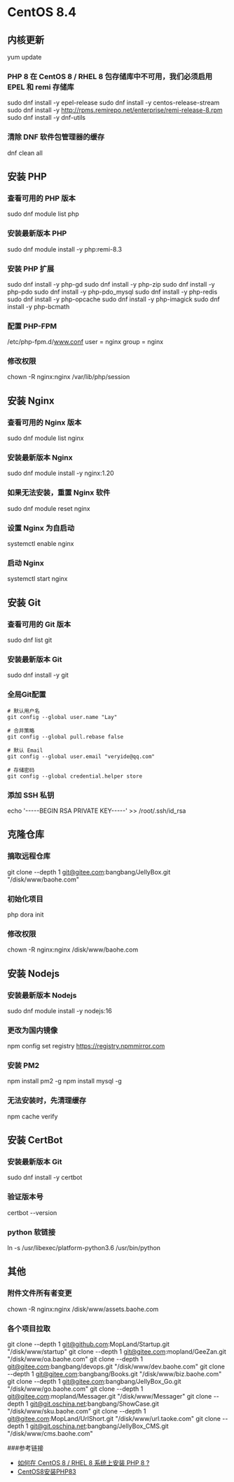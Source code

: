 
# CentOS 8.4

## 内核更新
yum update

### PHP 8 在 CentOS 8 / RHEL 8 包存储库中不可用，我们必须启用 EPEL 和 remi 存储库
sudo dnf install -y epel-release
sudo dnf install -y centos-release-stream
sudo dnf install -y http://rpms.remirepo.net/enterprise/remi-release-8.rpm
sudo dnf install -y dnf-utils

### 清除 DNF 软件包管理器的缓存
dnf clean all

## 安装 PHP

### 查看可用的 PHP 版本
sudo dnf module list php

### 安装最新版本 PHP
sudo dnf module install -y php:remi-8.3

### 安装 PHP 扩展
sudo dnf install -y php-gd
sudo dnf install -y php-zip
sudo dnf install -y php-pdo
sudo dnf install -y php-pdo_mysql
sudo dnf install -y php-redis
sudo dnf install -y php-opcache
sudo dnf install -y php-imagick
sudo dnf install -y php-bcmath

### 配置 PHP-FPM
/etc/php-fpm.d/www.conf
user = nginx
group = nginx

### 修改权限
chown -R nginx:nginx /var/lib/php/session

## 安装 Nginx

### 查看可用的 Nginx 版本
sudo dnf module list nginx

### 安装最新版本 Nginx
sudo dnf module install -y nginx:1.20

### 如果无法安装，重置 Nginx 软件
sudo dnf module reset nginx

### 设置 Nginx 为自启动
systemctl enable nginx

### 启动 Nginx
systemctl start nginx

## 安装 Git

### 查看可用的 Git 版本
sudo dnf list git

### 安装最新版本 Git
sudo dnf install -y git

### 全局Git配置

	# 默认用户名
	git config --global user.name "Lay"

	# 合并策略
	git config --global pull.rebase false
	
	# 默认 Email
	git config --global user.email "veryide@qq.com"
	
	# 存储密码
	git config --global credential.helper store

### 添加 SSH 私钥
echo '-----BEGIN RSA PRIVATE KEY-----' >> /root/.ssh/id_rsa


## 克隆仓库

### 摘取远程仓库
git clone --depth 1 git@gitee.com:bangbang/JellyBox.git "/disk/www/baohe.com"

### 初始化项目
php dora init

### 修改权限
chown -R nginx:nginx /disk/www/baohe.com

## 安装 Nodejs

### 安装最新版本 Nodejs
sudo dnf module install -y nodejs:16

### 更改为国内镜像
npm config set registry https://registry.npmmirror.com

### 安装 PM2
npm install pm2 -g
npm install mysql -g

### 无法安装时，先清理缓存
npm cache verify

## 安装 CertBot

### 安装最新版本 Git
sudo dnf install -y certbot

### 验证版本号
certbot --version

### python 软链接
ln -s /usr/libexec/platform-python3.6 /usr/bin/python

## 其他

### 附件文件所有者变更
chown -R nginx:nginx /disk/www/assets.baohe.com

### 各个项目拉取
git clone --depth 1 git@github.com:MopLand/Startup.git "/disk/www/startup"
git clone --depth 1 git@gitee.com:mopland/GeeZan.git "/disk/www/oa.baohe.com"
git clone --depth 1 git@gitee.com:bangbang/devops.git "/disk/www/dev.baohe.com"
git clone --depth 1 git@gitee.com:bangbang/Books.git "/disk/www/biz.baohe.com"
git clone --depth 1 git@gitee.com:bangbang/JellyBox_Go.git "/disk/www/go.baohe.com"
git clone --depth 1 git@gitee.com:mopland/Messager.git "/disk/www/Messager"
git clone --depth 1 git@git.oschina.net:bangbang/ShowCase.git "/disk/www/sku.baohe.com"
git clone --depth 1 git@gitee.com:MopLand/UrlShort.git "/disk/www/url.taoke.com"
git clone --depth 1 git@git.oschina.net:bangbang/JellyBox_CMS.git "/disk/www/cms.baohe.com"

###参考链接
- [如何在 CentOS 8 / RHEL 8 系统上安装 PHP 8 ?](https://zhuanlan.zhihu.com/p/615971837)
- [CentOS8安装PHP83](https://blog.csdn.net/tomjk/article/details/134073569)



